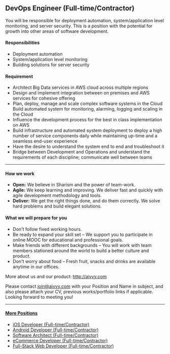 ## DevOps Engineer (Full-time/Contractor)
You will be responsible for deployment automation, system/application level monitoring, and server security. This is a position with the potential for growth into other areas of software development.

#### Responsibilities
- Deployment automation
- System/application level monitoring
- Building solutions for server security

#### Requirement
- Architect Big Data services in AWS cloud across multiple regions
- Design and implement integration between on premises and AWS services for cohesive offering
- Plan, deploy, manage and scale complex software systems in the Cloud Build automated system for monitoring, alarming, logging and scaling in the Cloud
- Influence the development process for the best in class implementation on AWS
- Build infrastructure and automated system deployment to deploy a high number of service components daily while maintaining up-time and a seamless end-user experience
- Have the desire to understand the system end to end and troubleshoot it
- Bridge between Development and Operations and understand the requirements of each discipline; communicate well between teams

---------------
#### How we work
- **Open:** We believe in Sharism and the power of team-work.
- **Agile:** We keep learning and improving. We deliver fast and quickly with agile development methodology and tools.
- **Deliver:** We get the right things done, and do them correctly. We solve hard problems and build elegant solutions.

#### What we will prepare for you
- Don't follow fixed working hours.
- Be ready to expand your skill set – We support you to participate in online MOOC for educational and professional goals.
- Make friends with different backgrounds – You will work with team members stationed around the world to build a better culture and product.
- Don't worry about food – Fresh fruit, snacks and drinks are available anytime in our offices.

More about us and our product: http://aivvy.com

Please contact join@aivvy.com with your Position and Name in subject, and also please attach your CV, previous works/portfolio links if applicable. Looking forward to meeting you!

----------------
#### [More Positions](https://github.com/Doriscafe/missionaivvy/blob/master/anywhere.md)
- [iOS Developer (Full-time/Contractor)](https://github.com/Doriscafe/missionaivvy/blob/master/iOS.md)
- [Android Developer (Full-time/Contractor)](https://github.com/Doriscafe/missionaivvy/blob/master/Android.md)
- [Software Architect (Full-time/Contractor)](https://github.com/Doriscafe/missionaivvy/blob/master/SA.md)
- [eCommerce Developer (Full-time/Contractor)](https://github.com/Doriscafe/missionaivvy/blob/master/EC.md)
- [Full-Stack Web Developer (Full-time/Contractor)](https://github.com/Doriscafe/missionaivvy/blob/master/FS.md)

